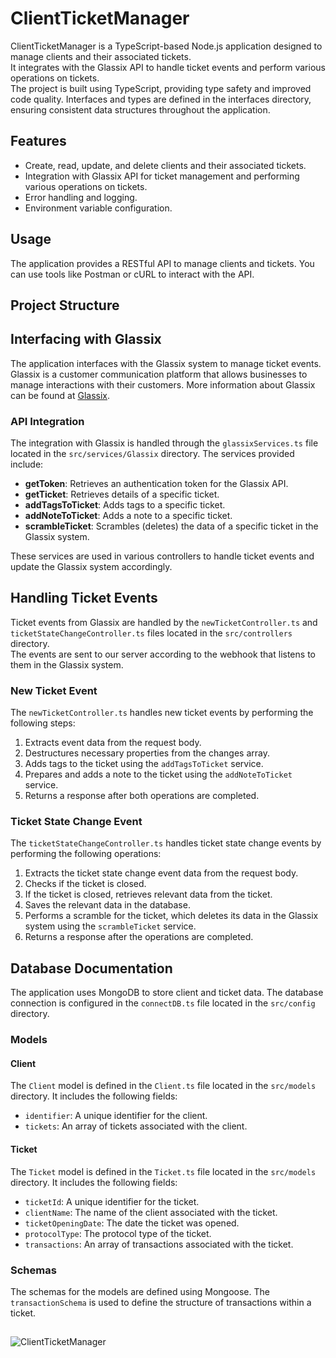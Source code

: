 # ClientTicketManager

ClientTicketManager is a TypeScript-based Node.js application designed to manage clients and their associated tickets. <br>It integrates with the Glassix API to handle ticket events and perform various operations on tickets. <br>The project is built using TypeScript, providing type safety and improved code quality. Interfaces and types are defined in the interfaces directory, ensuring consistent data structures throughout the application.
## Features

- Create, read, update, and delete clients and their associated tickets.
- Integration with Glassix API for ticket management and performing various operations on tickets.
- Error handling and logging.
- Environment variable configuration.

## Usage

The application provides a RESTful API to manage clients and tickets. You can use tools like Postman or cURL to interact with the API.

## Project Structure

## Interfacing with Glassix

The application interfaces with the Glassix system to manage ticket events. Glassix is a customer communication platform that allows businesses to manage interactions with their customers. More information about Glassix can be found at [Glassix](https://glassix.co.il/).

### API Integration

The integration with Glassix is handled through the `glassixServices.ts` file located in the `src/services/Glassix` directory. The services provided include:

- **getToken**: Retrieves an authentication token for the Glassix API.
- **getTicket**: Retrieves details of a specific ticket.
- **addTagsToTicket**: Adds tags to a specific ticket.
- **addNoteToTicket**: Adds a note to a specific ticket.
- **scrambleTicket**: Scrambles (deletes) the data of a specific ticket in the Glassix system.

These services are used in various controllers to handle ticket events and update the Glassix system accordingly.

## Handling Ticket Events

Ticket events from Glassix are handled by the `newTicketController.ts` and `ticketStateChangeController.ts` files located in the `src/controllers` directory. <br> The events are sent to our server according to the webhook that listens to them in the Glassix system.

### New Ticket Event

The `newTicketController.ts` handles new ticket events by performing the following steps:

1. Extracts event data from the request body.
2. Destructures necessary properties from the changes array.
3. Adds tags to the ticket using the `addTagsToTicket` service.
4. Prepares and adds a note to the ticket using the `addNoteToTicket` service.
5. Returns a response after both operations are completed.

### Ticket State Change Event

The `ticketStateChangeController.ts` handles ticket state change events by performing the following operations:

1. Extracts the ticket state change event data from the request body.
2. Checks if the ticket is closed.
3. If the ticket is closed, retrieves relevant data from the ticket.
4. Saves the relevant data in the database.
5. Performs a scramble for the ticket, which deletes its data in the Glassix system using the `scrambleTicket` service.
6. Returns a response after the operations are completed.

## Database Documentation

The application uses MongoDB to store client and ticket data. The database connection is configured in the `connectDB.ts` file located in the `src/config` directory.

### Models

#### Client

The `Client` model is defined in the `Client.ts` file located in the `src/models` directory. It includes the following fields:

- `identifier`: A unique identifier for the client.
- `tickets`: An array of tickets associated with the client.

#### Ticket

The `Ticket` model is defined in the `Ticket.ts` file located in the `src/models` directory. It includes the following fields:

- `ticketId`: A unique identifier for the ticket.
- `clientName`: The name of the client associated with the ticket.
- `ticketOpeningDate`: The date the ticket was opened.
- `protocolType`: The protocol type of the ticket.
- `transactions`: An array of transactions associated with the ticket.

### Schemas

The schemas for the models are defined using Mongoose. The `transactionSchema` is used to define the structure of transactions within a ticket.
##
![ClientTicketManager](https://github.com/user-attachments/assets/e1953397-80f5-4318-b7f9-bece6051de53)

